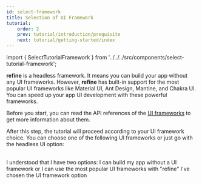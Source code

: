 ```yaml
---
id: select-framework
title: Selection of UI Framework
tutorial:
    order: 2
    prev: tutorial/introduction/prequisite
    next: tutorial/getting-started/index
---
```


import { SelectTutorialFramework } from '../../../src/components/select-tutorial-framework';

**refine** is a headless framework. It means you can build your app without any UI frameworks. However, **refine** has built-in support for the most popular UI frameworks like Material UI, Ant Design, Mantine, and Chakra UI. You can speed up your app UI development with these powerful frameworks.

Before you start, you can read the API references of the [UI frameworks](/docs/api-reference/) to get more information about them.

After this step, the tutorial will proceed according to your UI framework choice. You can choose one of the following UI frameworks or just go with the headless UI option:

<SelectTutorialFramework />

<br/>

<Checklist>

<ChecklistItem id="select-framework">
I understood that I have two options: I can build my app without a UI framework or I can use the most popular UI frameworks with "refine"
</ChecklistItem>
<ChecklistItem id="select-framework-2">
I've chosen the UI framework option
</ChecklistItem>

</Checklist>
